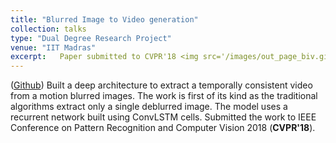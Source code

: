 ```yaml
---
title: "Blurred Image to Video generation"
collection: talks
type: "Dual Degree Research Project"
venue: "IIT Madras"
excerpt:   Paper submitted to CVPR'18 <img src='/images/out_page_biv.gif'>
---
```


([Github](https://github.com/anshulbshah/Blurred-Image-to-Video))
Built a deep architecture to extract a temporally consistent video from a motion blurred images. The work is first of its kind as the traditional algorithms extract only a single deblurred image. The model uses a recurrent network built using ConvLSTM cells. Submitted the work to IEEE Conference on Pattern Recognition and Computer Vision 2018 (**CVPR'18**).
